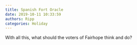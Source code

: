 ```yaml
---
title: Spanish Fort Oracle
date: 2019-10-11 10:33:59
authors: Ripp
categories: Holiday
---
```


 With all this,  what should the voters of Fairhope think and do?